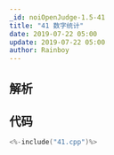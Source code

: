 ```yaml
---
_id: noiOpenJudge-1.5-41
title: "41 数字统计"
date: 2019-07-22 05:00
update: 2019-07-22 05:00
author: Rainboy
---
```


## 解析

## 代码

```c
<%-include("41.cpp")%>
```

